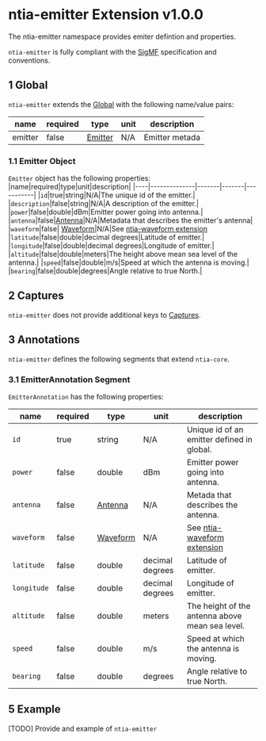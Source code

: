 # ntia-emitter Extension v1.0.0

The ntia-emitter namespace provides emiter defintion and properties. 

`ntia-emitter` is fully compliant with the [SigMF](https://github.com/gnuradio/SigMF/blob/master/sigmf-spec.md#namespaces) specification and conventions.

## 1 Global
`ntia-emitter` extends the [Global](https://github.com/gnuradio/SigMF/blob/master/sigmf-spec.md#global-object) with the following name/value pairs:

|name|required|type|unit|description|
|----|--------------|-------|-------|-----------|
emitter|false|[Emitter]()|N/A|Emitter metada

### 1.1 Emitter Object
`Emitter` object has the following properties:
|name|required|type|unit|description|
|----|--------------|-------|-------|-----------|
|`id`|true|string|N/A|The unique id of the emitter.|
|`description`|false|string|N/A|A description of the emitter.|
|`power`|false|double|dBm|Emitter power going into antenna.|
|`antenna`|false|[Antenna](https://github.com/NTIA/sigmf-ns-ntia/blob/master/ntia-core.sigmf-ext.md#antenna)|N/A|Metadata that describes the emitter's antenna|
|`waveform`|false| [Waveform](https://github.com/NTIA/sigmf-ns-waveform)|N/A|See [ntia-waveform extension](https://github.com/NTIA/sigmf-ns-waveform)
|`latitude`|false|double|decimal degrees|Latitude of emitter.|
|`longitude`|false|double|decimal degrees|Longitude of emitter.|
|`altitude`|false|double|meters|The height above mean sea level of the antenna.|
|`speed`|false|double|m/s|Speed at which the antenna is moving.|
|`bearing`|false|double|degrees|Angle relative to true North.|

## 2 Captures
`ntia-emitter` does not provide additional keys to [Captures](https://github.com/gnuradio/SigMF/blob/master/sigmf-spec.md#captures-array).

## 3 Annotations
`ntia-emitter` defines the following segments that extend `ntia-core`.

### 3.1 EmitterAnnotation Segment
`EmitterAnnotation` has the following properties:  

|name|required|type|unit|description|
|----|--------------|-------|-------|-----------|
|`id`|true|string|N/A|Unique id of an emitter defined in global.|
|`power`|false|double|dBm|Emitter power going into antenna.|
|`antenna`|false|[Antenna](https://github.com/NTIA/sigmf-ns-ntia/blob/master/ntia-core.sigmf-ext.md#antenna) |N/A|Metada that describes the antenna.|
|`waveform`|false| [Waveform](https://github.com/NTIA/sigmf-ns-waveform)|N/A|See [ntia-waveform extension](https://github.com/NTIA/sigmf-ns-waveform)
|`latitude`|false|double|decimal degrees|Latitude of emitter.|
|`longitude`|false|double|decimal degrees|Longitude of emitter.|
|`altitude`|false|double|meters|The height of the antenna above mean sea level.|
|`speed`|false|double|m/s|Speed at which the antenna is moving.|
|`bearing`|false|double|degrees|Angle relative to true North.|

## 5 Example
[TODO] Provide and example of `ntia-emitter`